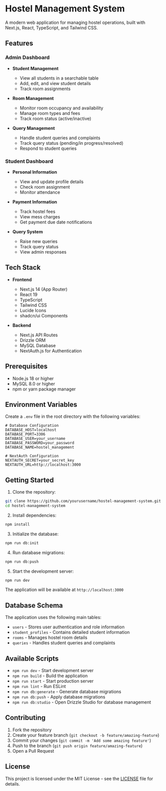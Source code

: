 # Hostel Management System

A modern web application for managing hostel operations, built with Next.js, React, TypeScript, and Tailwind CSS.

## Features

### Admin Dashboard
- **Student Management**
  - View all students in a searchable table
  - Add, edit, and view student details
  - Track room assignments

- **Room Management**
  - Monitor room occupancy and availability
  - Manage room types and fees
  - Track room status (active/inactive)

- **Query Management**
  - Handle student queries and complaints
  - Track query status (pending/in progress/resolved)
  - Respond to student queries

### Student Dashboard
- **Personal Information**
  - View and update profile details
  - Check room assignment
  - Monitor attendance

- **Payment Information**
  - Track hostel fees
  - View mess charges
  - Get payment due date notifications

- **Query System**
  - Raise new queries
  - Track query status
  - View admin responses

## Tech Stack

- **Frontend**
  - Next.js 14 (App Router)
  - React 19
  - TypeScript
  - Tailwind CSS
  - Lucide Icons
  - shadcn/ui Components

- **Backend**
  - Next.js API Routes
  - Drizzle ORM
  - MySQL Database
  - NextAuth.js for Authentication

## Prerequisites

- Node.js 18 or higher
- MySQL 8.0 or higher
- npm or yarn package manager

## Environment Variables

Create a `.env` file in the root directory with the following variables:

```env
# Database Configuration
DATABASE_HOST=localhost
DATABASE_PORT=3306
DATABASE_USER=your_username
DATABASE_PASSWORD=your_password
DATABASE_NAME=hostel_management

# NextAuth Configuration
NEXTAUTH_SECRET=your_secret_key
NEXTAUTH_URL=http://localhost:3000
```

## Getting Started

1. Clone the repository:
```bash
git clone https://github.com/yourusername/hostel-management-system.git
cd hostel-management-system
```

2. Install dependencies:
```bash
npm install
```

3. Initialize the database:
```bash
npm run db:init
```

4. Run database migrations:
```bash
npm run db:push
```

5. Start the development server:
```bash
npm run dev
```

The application will be available at `http://localhost:3000`

## Database Schema

The application uses the following main tables:
- `users` - Stores user authentication and role information
- `student_profiles` - Contains detailed student information
- `rooms` - Manages hostel room details
- `queries` - Handles student queries and complaints

## Available Scripts

- `npm run dev` - Start development server
- `npm run build` - Build the application
- `npm run start` - Start production server
- `npm run lint` - Run ESLint
- `npm run db:generate` - Generate database migrations
- `npm run db:push` - Apply database migrations
- `npm run db:studio` - Open Drizzle Studio for database management

## Contributing

1. Fork the repository
2. Create your feature branch (`git checkout -b feature/amazing-feature`)
3. Commit your changes (`git commit -m 'Add some amazing feature'`)
4. Push to the branch (`git push origin feature/amazing-feature`)
5. Open a Pull Request

## License

This project is licensed under the MIT License - see the [LICENSE](LICENSE) file for details.
